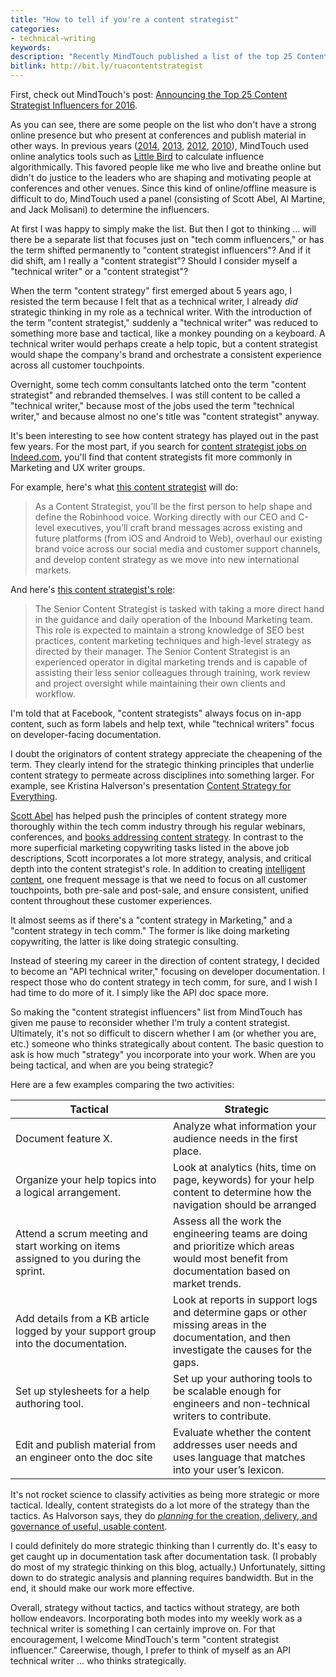```yaml
---
title: "How to tell if you're a content strategist"
categories:
- technical-writing
keywords: 
description: "Recently MindTouch published a list of the top 25 Content Strategist Influencers. In contrast to previous top influencer lists, this year's list shifts from the term 'tech comm influencer' to 'content strategist influencer'. They also broadened their measures for determining influence, including less online presence and more offline influence, such as conference presentations. I just barely made the list this year. It got me thinking about whether I am in fact a content strategist or a technical writer."
bitlink: http://bit.ly/ruacontentstrategist
---
```


First, check out MindTouch's post: [Announcing the Top 25 Content Strategist Influencers for 2016](https://mindtouch.com/resources/announcing-top-25-content-strategist-influencers-2016).

As you can see, there are some people on the list who don't have a strong online presence but who present at conferences and publish material in other ways. In previous years ([2014](http://www.mindtouch.com/blog/2014/04/25/top-50-most-influential-techcomm-experts-lets-connect-at-the-stc-summit-2014-techwhirl-or-writethedocs), [2013](http://www.mindtouch.com/blog/2013/04/04/2013-influencers-in-techcomm/), [2012](http://www.mindtouch.com/blog/2012/01/06/techcomm-contentstrategy-400-knowledgebase/), [2010](http://www.mindtouch.com/blog/2010/07/29/the-most-influential-technical-communicator-bloggers/)), MindTouch used online analytics tools such as [Little Bird](http://www.getlittlebird.com/) to calculate influence algorithmically. This favored people like me who live and breathe online but didn't do justice to the leaders who are shaping and motivating people at conferences and other venues. Since this kind of online/offline measure is difficult to do, MindTouch used a panel (consisting of Scott Abel, Al Martine, and Jack Molisani) to determine the influencers.

At first I was happy to simply make the list. But then I got to thinking ... will there be a separate list that focuses just on "tech comm influencers," or has the term shifted permanently to "content strategist influencers"? And if it did shift, am I really a "content strategist"? Should I consider myself a "technical writer" or a "content strategist"?

When the term "content strategy" first emerged about 5 years ago, I resisted the term because I felt that as a technical writer, I already *did* strategic thinking in my role as a technical writer. With the introduction of the term "content strategist," suddenly a "technical writer" was reduced to something more base and tactical, like a monkey pounding on a keyboard. A technical writer would perhaps create a help topic, but a content strategist would shape the company's brand and orchestrate a consistent experience across all customer touchpoints.

Overnight, some tech comm consultants latched onto the term "content strategist" and rebranded themselves. I was still content to be called a "technical writer," because most of the jobs used the term "technical writer," and because almost no one's title was "content strategist" anyway. 

It's been interesting to see how content strategy has played out in the past few years. For the most part, if you search for [content strategist jobs on Indeed.com](http://www.indeed.com/jobs?q=content+strategist&l=), you'll find that content strategists fit more commonly in Marketing and UX writer groups.

For example, here's what [this content strategist](http://www.indeed.com/viewjob?jk=7b8e0d239f19dfa2&q=content+strategist&tk=1avupij4qbs96avm&from=web) will do:

> As a Content Strategist, you’ll be the first person to help shape and define the Robinhood voice. Working directly with our CEO and C-level executives, you’ll craft brand messages across existing and future platforms (from iOS and Android to Web), overhaul our existing brand voice across our social media and customer support channels, and develop content strategy as we move into new international markets. 

And here's [this content strategist's role](https://www.joblinkapply.com/Joblink/4798/Job/Index/238415?IsFrame=False):

> The Senior Content Strategist is tasked with taking a more direct hand in the guidance and daily operation of the Inbound Marketing team. This role is expected to maintain a strong knowledge of SEO best practices, content marketing techniques and high-level strategy as directed by their manager. The Senior Content Strategist is an experienced operator in digital marketing trends and is capable of assisting their less senior colleagues through training, work review and project oversight while maintaining their own clients and workflow.

I'm told that at Facebook, "content strategists" always focus on in-app content, such as form labels and help text, while "technical writers" focus on developer-facing documentation. 

I doubt the originators of content strategy appreciate the cheapening of the term. They clearly intend for the strategic thinking principles that underlie content strategy to permeate across disciplines into something larger. For example, see Kristina Halverson's presentation [Content Strategy for Everything](http://www.slideshare.net/khalvorson/content-strategy-for-everything).

[Scott Abel](http://thecontentwrangler.com/) has helped push the principles of content strategy more thoroughly within the tech comm industry through his regular webinars, conferences, and [books addressing content strategy](http://xmlpress.net/content-strategy/). In contrast to the more superficial marketing copywriting tasks listed in the above job descriptions, Scott incorporates a lot more strategy, analysis, and critical depth into the content strategist's role. In addition to creating [intelligent content](http://thecontentwrangler.com/2011/01/17/what-is-intelligent-content/), one frequent message is that we need to focus on all customer touchpoints, both pre-sale and post-sale, and ensure consistent, unified content throughout these customer experiences.

It almost seems as if there's a "content strategy in Marketing," and a "content strategy in tech comm." The former is like doing marketing copywriting, the latter is like doing strategic consulting.

Instead of steering my career in the direction of content strategy, I decided to become an "API technical writer," focusing on developer documentation. I respect those who do content strategy in tech comm, for sure, and I wish I had time to do more of it. I simply like the API doc space more.

So making the "content strategist influencers" list from MindTouch has given me pause to reconsider whether I'm truly a content strategist. Ultimately, it's not so difficult to discern whether I am (or whether you are, etc.) someone who thinks strategically about content. The basic question to ask is how much "strategy" you incorporate into your work. When are you being tactical, and when are you being strategic? 

Here are a few examples comparing the two activities:

<table>
<colgroup>
<col width="50%" />
<col width="50%" />
</colgroup>
  <thead>
    <tr>
      <th>Tactical</th>
      <th>Strategic</th>
    </tr>
  </thead>
  <tbody>
    <tr>
      <td>Document feature X.</td>
      <td>Analyze what information your audience needs in the first place.</td>
    </tr>
    <tr>
      <td>Organize your help topics into a logical arrangement.</td>
      <td>Look at analytics (hits, time on page, keywords) for your help content to determine how the navigation should be arranged</td>
    </tr>
    <tr>
      <td>Attend a scrum meeting and start working on items assigned to you during the sprint.</td>
      <td>Assess all the work the engineering teams are doing and prioritize which areas would most benefit from documentation based on market trends.</td>
    </tr>
    <tr>
      <td>Add details from a KB article logged by your support group into the documentation.</td>
      <td>Look at reports in support logs and determine gaps or other missing areas in the documentation, and then investigate the causes for the gaps.</td>
    </tr>
    <tr>
      <td>Set up stylesheets for a help authoring tool.</td>
      <td>Set up your authoring tools to be scalable enough for engineers and non-technical writers to contribute.</td>
    </tr>
    <tr>
      <td>Edit and publish material from an engineer onto the doc site</td>
      <td>Evaluate whether the content addresses user needs and uses language that matches into your user’s lexicon.</td>
    </tr>
  </tbody>
</table>

It's not rocket science to classify activities as being more strategic or more tactical. Ideally, content strategists do a lot more of the strategy than the tactics. As Halvorson says, they do [*planning* for the creation, delivery, and governance of useful, usable content](http://contentmarketinginstitute.com/2015/09/content-strategy-halvorson/).

I could definitely do more strategic thinking than I currently do. It's easy to get caught up in documentation task after documentation task. (I probably do most of my strategic thinking on this blog, actually.) Unfortunately, sitting down to do strategic analysis and planning requires bandwidth. But in the end, it should make our work more effective.

Overall, strategy without tactics, and tactics without strategy, are both hollow endeavors. Incorporating both modes into my weekly work as a technical writer is something I can certainly improve on. For that encouragement, I welcome MindTouch's term "content strategist influencer." Careerwise, though, I prefer to think of myself as an API technical writer ... who thinks strategically.




